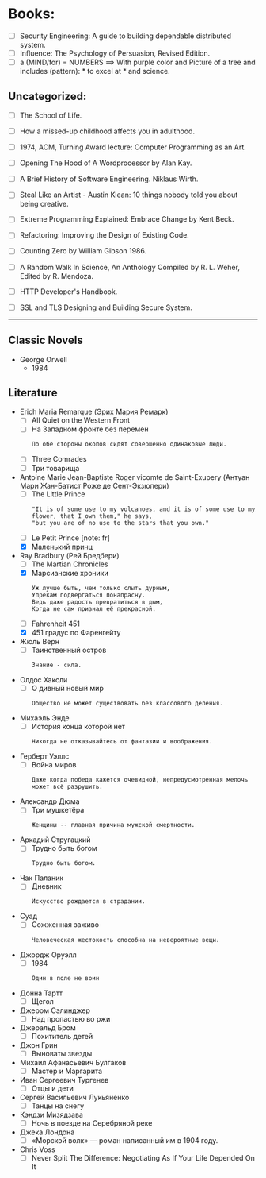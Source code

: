 # Books:

- [ ] Security Engineering: A guide to building dependable distributed system.
- [ ] Influence: The Psychology of Persuasion, Revised Edition.
- [ ] a (MIND/for) = NUMBERS ==> With purple color and Picture of a tree and includes (pattern): * to excel at * and science.

## Uncategorized:
- [ ] The School of Life.
- [ ] How a missed-up childhood affects you in adulthood.
- [ ] 1974, ACM, Turning Award lecture: Computer Programming as an Art.
- [ ] Opening The Hood of A Wordprocessor by Alan Kay.
- [ ] A Brief History of Software Engineering. Niklaus Wirth.
- [ ] Steal Like an Artist - Austin Klean: 10 things nobody told you about being creative.
- [ ] Extreme Programming Explained: Embrace Change by Kent Beck.
- [ ] Refactoring: Improving the Design of Existing Code.
- [ ] Counting Zero by William Gibson 1986.
- [ ] A Random Walk In Science, An Anthology Compiled by R. L. Weher, Edited by R. Mendoza.
- [ ] HTTP Developer's Handbook.
- [ ] SSL and TLS Designing and Building Secure System.


----------------------------


## Classic Novels
- George Orwell
  - 1984

## Literature

- Erich Maria Remarque (Эрих Мария Ремарк)
  - [ ] All Quiet on the Western Front
  - [ ] На Западном фронте без перемен
    ```
    По обе стороны окопов сидят совершенно одинаковые люди.
    ```
  - [ ] Three Comrades
  - [ ] Три товарища
- Antoine Marie Jean-Baptiste Roger vicomte de Saint-Exupery (Антуан Мари Жан-Батист Роже де Сент-Экзюпери)
  - [ ] The Little Prince
    ```
    "It is of some use to my volcanoes, and it is of some use to my flower, that I own them," he says,
    "but you are of no use to the stars that you own."
    ```
  - [ ] Le Petit Prince [note: fr]
  - [x] Маленький принц
- Ray Bradbury (Рей Бредбери)
  - [ ] The Martian Chronicles
  - [x] Марсианские хроники
    ```
    Уж лучше быть, чем только слыть дурным,
    Упрекам подвергаться понапрасну.
    Ведь даже радость превратиться в дым,
    Когда не сам признал её прекрасной.
    ```
  - [ ] Fahrenheit 451
  - [x] 451 градус по Фаренгейту
- Жюль Верн
  - [ ] Таинственный остров
    ```
    Знание - сила.
    ```
- Олдос Хаксли
  - [ ] О дивный новый мир
    ```
    Общество не может существовать без классового деления.
    ```
- Михаэль Энде
  - [ ] История конца которой нет
    ```
    Никогда не отказывайтесь от фантазии и воображения.
    ```
- Герберт Уэллс
  - [ ] Война миров
    ```
    Даже когда победа кажется очевидной, непредусмотренная мелочь может всё разрушить.
    ```
- Александр Дюма
  - [ ] Три мушкетёра
    ```
    Женщины -- главная причина мужской смертности.
    ```
- Аркадий Стругацкий
  - [ ] Трудно быть богом
    ```
    Трудно быть богом.
    ```
- Чак Паланик
  - [ ] Дневник
    ```
    Искусство рождается в страдании.
    ```
- Суад
  - [ ] Сожженная заживо
    ```
    Человеческая жестокость способна на невероятные вещи.
    ```
- Джордж Оруэлл
  - [ ] 1984
    ```
    Один в поле не воин
    ```
- Донна Тартт
  - [ ] Щегол 
- Джером Сэлинджер
  - [ ] Над пропастью во ржи
- Джеральд Бром
  - [ ] Похититель детей
- Джон Грин
  - [ ] Выноваты звезды
- Михаил Афанасьевич Булгаков
  - [ ] Мастер и Маргарита
- Иван Сергеевич Тургенев
  - [ ] Отцы и дети
- Сергей Васильевич Лукьяненко
  - [ ] Танцы на снегу
- Кэндзи Мизядзава
  - [ ] Ночь в поезде на Серебряной реке
- Джека Лондона
  - [ ] «Морской волк» — роман  написанный им в 1904 году.
- Chris Voss
  - [ ] Never Split The Difference: Negotiating As If Your Life Depended On It
